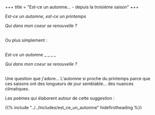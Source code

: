 +++
title = "Est-ce un automne... - depuis la troisième saison"
+++

_Est-ce un automne, est-ce un printemps_

_Qui dans mon coeur se renouvelle ?_

 \
Ou plus simplement :

 \
_Est-ce un automne_ _ _ _ _

_Qui dans mon coeur se renouvelle ?_

 \
Une question que j'adore... L'automne si proche du printemps parce que ces saisons ont des longueurs de jour semblable... des nuances climatiques.

Les poèmes qui élaborent autour de cette suggestion :

{{% include "../../includes/est_ce_un_automne" hidefirstheading %}}

